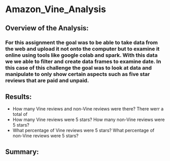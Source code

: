 # Amazon_Vine_Analysis
##  Overview of the Analysis:
### For this assignment the goal was to be able to take data from the web and upload it not onto the computer but to examine it online using tools like google colab and spark. With this data we we able to filter and create data frames to examine date. In this case of this challenge the goal was to look at data and manipulate to only show certain aspects such as five star reviews that are paid and unpaid.
## Results:
* How many Vine reviews and non-Vine reviews were there? There werr a total of 
* How many Vine reviews were 5 stars? How many non-Vine reviews were 5 stars?
* What percentage of Vine reviews were 5 stars? What percentage of non-Vine reviews were 5 stars?
## Summary:
